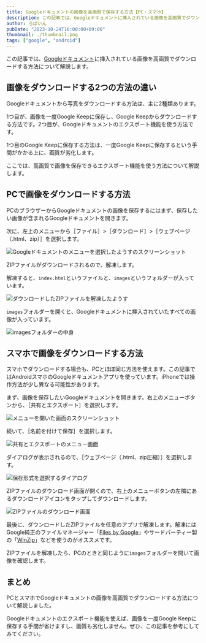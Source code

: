 ```yaml
---
title: Googleドキュメントの画像を高画質で保存する方法【PC・スマホ】
description: この記事では、Googleドキュメントに挿入されている画像を高画質でダウンロードする方法について解説します。Googleドキュメントから写真をダウンロードする方法は、主に2種類あります。ここでは、高画質で画像を保存できるエクスポート機能を使う方法について解説します。
author: ろぼいん
pubDate: "2023-10-24T16:00:00+09:00"
thumbnail: ./thumbnail.png
tags: ["google", "android"]
---
```


この記事では、[Googleドキュメント](https://www.google.com/intl/ja_jp/docs/about/)に挿入されている画像を高画質でダウンロードする方法について解説します。

## 画像をダウンロードする2つの方法の違い

Googleドキュメントから写真をダウンロードする方法は、主に2種類あります。

1つ目が、画像を一度Google Keepに保存し、Google Keepからダウンロードする方法です。2つ目が、Googleドキュメントのエクスポート機能を使う方法です。

1つ目のGoogle Keepに保存する方法は、一度Google Keepに保存するという手間がかかる上に、画質が劣化します。

ここでは、高画質で画像を保存できるエクスポート機能を使う方法について解説します。

## PCで画像をダウンロードする方法

PCのブラウザーからGoogleドキュメントの画像を保存するにはまず、保存したい画像が含まれるGoogleドキュメントを開きます。

次に、左上のメニューから［ファイル］>［ダウンロード］>［ウェブページ（.html、zip）］を選択します。

![Googleドキュメントのメニューを選択したようすのスクリーンショット](./image.png)

ZIPファイルがダウンロードされるので、解凍します。

解凍すると、``index.html``というファイルと、``images``というフォルダーが入っています。

![ダウンロードしたZIPファイルを解凍したようす](./image-1.png)

``images``フォルダーを開くと、Googleドキュメントに挿入されていたすべての画像が入っています。

![imagesフォルダーの中身](./image-2.png)

## スマホで画像をダウンロードする方法

スマホでダウンロードする場合も、PCとほぼ同じ方法を使えます。この記事ではAndroidスマホのGoogleドキュメントアプリを使っています。iPhoneでは操作方法が少し異なる可能性があります。

まず、画像を保存したいGoogleドキュメントを開きます。右上のメニューボタンから、［共有とエクスポート］を選択します。

![メニューを開いた画面のスクリーンショット](./Screenshot_20231024-150841.png)

続いて、［名前を付けて保存］を選択します。

![共有とエクスポートのメニュー画面](./Screenshot_20231024-150851.png)

ダイアログが表示されるので、［ウェブページ（.html、zip圧縮）］を選択します。

![保存形式を選択するダイアログ](./Screenshot_20231024-150859.png)

ZIPファイルのダウンロード画面が開くので、右上のメニューボタンの左隣にあるダウンロードアイコンをタップしてダウンロードします。

![ZIPファイルのダウンロード画面](./image-3.png)

最後に、ダウンロードしたZIPファイルを任意のアプリで解凍します。解凍にはGoogle純正のファイルマネージャー「[Files by Google](https://play.google.com/store/apps/details?id=com.google.android.apps.nbu.files)」やサードパーティー製の「[WinZip](https://play.google.com/store/apps/details?id=com.winzip.android)」などを使うのがオススメです。

ZIPファイルを解凍したら、PCのときと同じように``images``フォルダーを開いて画像を確認します。

## まとめ

PCとスマホでGoogleドキュメントの画像を高画質でダウンロードする方法について解説しました。

Googleドキュメントのエクスポート機能を使えば、画像を一度Google Keepに保存する手間が省けますし、画質も劣化しません。ぜひ、この記事を参考にしてみてください。
